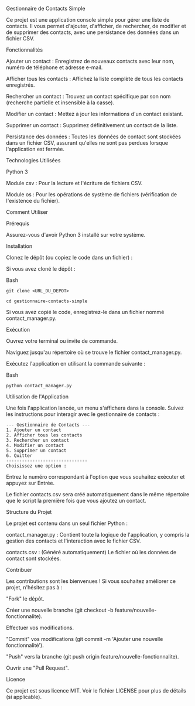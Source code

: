 Gestionnaire de Contacts Simple

Ce projet est une application console simple pour gérer une liste de contacts. Il vous permet d'ajouter, d'afficher, de rechercher, de modifier et de supprimer des contacts, avec une persistance des données dans un fichier CSV.

Fonctionnalités

Ajouter un contact : Enregistrez de nouveaux contacts avec leur nom, numéro de téléphone et adresse e-mail.
    
Afficher tous les contacts : Affichez la liste complète de tous les contacts enregistrés.

Rechercher un contact : Trouvez un contact spécifique par son nom (recherche partielle et insensible à la casse).

Modifier un contact : Mettez à jour les informations d'un contact existant.

Supprimer un contact : Supprimez définitivement un contact de la liste.

Persistance des données : Toutes les données de contact sont stockées dans un fichier CSV, assurant qu'elles ne sont pas perdues lorsque l'application est fermée.

Technologies Utilisées

Python 3

Module csv : Pour la lecture et l'écriture de fichiers CSV.

Module os : Pour les opérations de système de fichiers (vérification de l'existence du fichier).

Comment Utiliser

Prérequis

Assurez-vous d'avoir Python 3 installé sur votre système.

Installation

Clonez le dépôt (ou copiez le code dans un fichier) :

Si vous avez cloné le dépôt :

Bash

    git clone <URL_DU_DEPOT>
    
    cd gestionnaire-contacts-simple

Si vous avez copié le code, enregistrez-le dans un fichier nommé contact_manager.py.

Exécution

Ouvrez votre terminal ou invite de commande.

Naviguez jusqu'au répertoire où se trouve le fichier contact_manager.py.

Exécutez l'application en utilisant la commande suivante :

Bash

    python contact_manager.py

Utilisation de l'Application

Une fois l'application lancée, un menu s'affichera dans la console. Suivez les instructions pour interagir avec le gestionnaire de contacts :

    --- Gestionnaire de Contacts ---
    1. Ajouter un contact
    2. Afficher tous les contacts
    3. Rechercher un contact
    4. Modifier un contact
    5. Supprimer un contact
    6. Quitter
    -------------------------------
    Choisissez une option :

Entrez le numéro correspondant à l'option que vous souhaitez exécuter et appuyez sur Entrée.

Le fichier contacts.csv sera créé automatiquement dans le même répertoire que le script la première fois que vous ajoutez un contact.

Structure du Projet

Le projet est contenu dans un seul fichier Python :

contact_manager.py : Contient toute la logique de l'application, y compris la gestion des contacts et l'interaction avec le fichier CSV.

contacts.csv : (Généré automatiquement) Le fichier où les données de contact sont stockées.

Contribuer

Les contributions sont les bienvenues ! Si vous souhaitez améliorer ce projet, n'hésitez pas à :

"Fork" le dépôt.

Créer une nouvelle branche (git checkout -b feature/nouvelle-fonctionnalite).

Effectuer vos modifications.

"Commit" vos modifications (git commit -m 'Ajouter une nouvelle fonctionnalité').

"Push" vers la branche (git push origin feature/nouvelle-fonctionnalite).

Ouvrir une "Pull Request".

Licence

Ce projet est sous licence MIT. Voir le fichier LICENSE pour plus de détails (si applicable).

